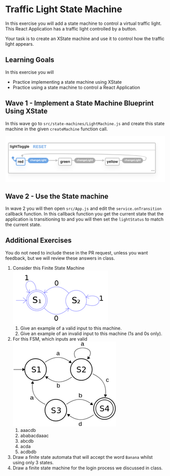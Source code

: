 # Traffic Light State Machine

In this exercise you will add a state machine to control a virtual traffic light.  This React Application has a traffic light controlled by a button. 

Your task is to create an XState machine and use it to control how the traffic light appears.

## Learning Goals

In this exercise you will

- Practice implementing a state machine using XState
- Practice using a state machine to control a React Application

## Wave 1 - Implement a State Machine Blueprint Using XState

In this wave go to `src/state-machines/LightMachine.js` and create this state machine in the given `createMachine` function call.

![state machine diagram](images/streetlight-state-machine.png)

## Wave 2 - Use the State machine

In wave 2 you will then open `src/App.js` and edit the `service.onTransition` callback function.  In this callback function you get the current state that the application is transitioning to and you will then set the `lightStatus` to match the current state.

## Additional Exercises

You do not need to include these in the PR request, unless you want feedback, but we will review these answers in class.

1.  Consider this Finite State Machine ![exercise 1](images/ex1.png)
    1.  Give an example of a valid input to this machine.
    2.  Give an example of an invalid input to this machine (1s and 0s only).
2.  For this FSM, which inputs are valid ![exercise 2](images/ex2.png)
    1.  aaacdb
    2.  ababacdaaac
    3.  abcdb
    4.  acda
    5.  acdbdb
3.  Draw a finite state automata that will accept the word `Banana` whilst using only 3 states.
4.  Draw a finite state machine for the login process we discussed in class.